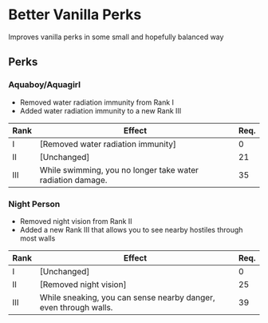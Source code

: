 # Better Vanilla Perks

Improves vanilla perks in some small and hopefully balanced way

## Perks

### Aquaboy/Aquagirl

* Removed water radiation immunity from Rank I
* Added water radiation immunity to a new Rank III

Rank | Effect | Req.
--- | --- | ---
I | [Removed water radiation immunity] | 0
II | [Unchanged] | 21
III | While swimming, you no longer take water radiation damage. | 35

### Night Person

* Removed night vision from Rank II
* Added a new Rank III that allows you to see nearby hostiles through most walls

Rank | Effect | Req.
--- | --- | ---
I | [Unchanged] | 0
II | [Removed night vision] | 25
III | While sneaking, you can sense nearby danger, even through walls. | 39